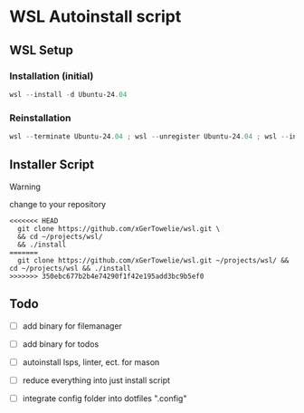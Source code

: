# WSL Autoinstall script
## WSL Setup
### Installation (initial)

```powershell
wsl --install -d Ubuntu-24.04
```

### Reinstallation

```powershell
wsl --terminate Ubuntu-24.04 ; wsl --unregister Ubuntu-24.04 ; wsl --install -d Ubuntu-24.04
```
## Installer Script

> [!Warning]
> change to your repository 

```
<<<<<<< HEAD
  git clone https://github.com/xGerTowelie/wsl.git \
  && cd ~/projects/wsl/ 
  && ./install
=======
  git clone https://github.com/xGerTowelie/wsl.git ~/projects/wsl/ && cd ~/projects/wsl && ./install
>>>>>>> 350ebc677b2b4e74290f1f42e195add3bc9b5ef0
```

## Todo
- [ ] add binary for filemanager
- [ ] add binary for todos
- [ ] autoinstall lsps, linter, ect. for mason
- [ ] reduce everything into just install script
- [ ] integrate config folder into dotfiles ".config"

